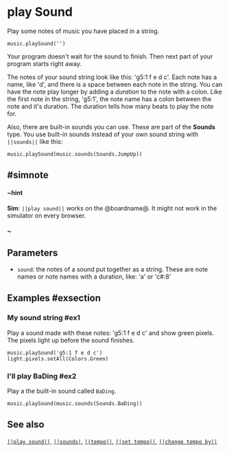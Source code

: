 # play Sound

Play some notes of music you have placed in a string.

```sig
music.playSound('')
```

Your program doesn't wait for the sound to finish. Then next part of your program starts right away.

The notes of your sound string look like this: 'g5:1 f e d c'. Each note has a name, like 'd', and there is
a space between each note in the string. You can have the note play longer by adding a _duration_ to the note
with a colon. Like the first note in the string, 'g5:1', the note name has a colon between the note and it's
duration. The duration tells how many beats to play the note for.

Also, there are built-in sounds you can use. These are part of the **Sounds** type. You use built-in sounds
instead of your own sound string with ``||sounds||`` like this:

```blocks
music.playSound(music.sounds(Sounds.JumpUp))
```

## #simnote
#### ~hint
**Sim**: ``||play sound||`` works on the @boardname@. It might not work in the simulator on every browser.
#### ~

## Parameters

* ``sound``: the notes of a sound put together as a string. These are note names or note names with a duration,
like: 'a' or 'c#:8'

## Examples #exsection

### My sound string #ex1

Play a sound made with these notes: 'g5:1 f e d c' and show green pixels. The pixels light up before the sound
finishes.

```blocks
music.playSound('g5:1 f e d c')
light.pixels.setAll(Colors.Green)
```
### I'll play BaDing #ex2

Play a the built-in sound called `BaDing`.

```blocks
music.playSound(music.sounds(Sounds.BaDing))
```

## See also

[``||play sound||``](/reference/music/play-sound), [``||sounds|``](/reference/music/sounds),
[``||tempo||``](/reference/music/tempo), [``||set tempo||``](/reference/music/set-tempo),
[``||change tempo by||``](/reference/music/change-tempo-by)


